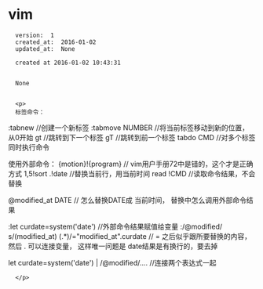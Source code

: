 
  # vim

      version:  1
      created_at:  2016-01-02
      updated_at:  None

      created at 2016-01-02 10:43:31 


      None


      <p>
      标签命令：
  :tabnew           //创建一个新标签
  :tabmove  NUMBER  //将当前标签移动到新的位置， 从0开始
  gt //跳转到下一个标签
  gT //跳转到前一个标签
  tabdo  CMD  //对多个标签同时执行命令


使用外部命令：
	{motion}!{program} // vim用户手册72中是错的，这个才是正确方式
		1,5!sort
		.!date  //替换当前行，用当前时间
	read !CMD  //读取命令结果，不会替换


@modified_at  DATE  // 怎么替换DATE成 当前时间， 替换中怎么调用外部命令结果

:let curdate=system('date') //外部命令结果赋值给变量
:/@modified/ s/\(modified_at\) \(.*\)/\="modified_at".curdate  // \= 之后似乎跟所要替换的内容，然后 . 可以连接变量， 这样唯一问题是 date结果是有换行的，要去掉

let curdate=system('date') | /@modified/....    //连接两个表达式一起

      </p>

  